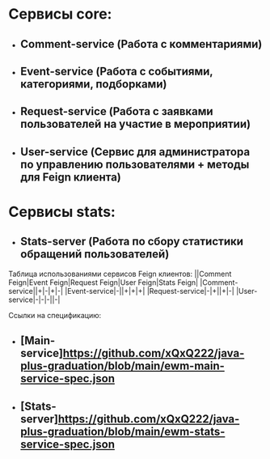 # Сервисы core:
* ## Comment-service (Работа с комментариями)
* ## Event-service (Работа с событиями, категориями, подборками)
* ## Request-service (Работа с заявками пользователей на участие в мероприятии)
* ## User-service (Сервис для администратора по управлению пользователями + методы для Feign клиента)

# Сервисы stats:
* ## Stats-server (Работа по сбору статистики обращений пользователей)

Таблица использованиями сервисов Feign клиентов:
||Comment Feign|Event Feign|Request Feign|User Feign|Stats Feign|
|Comment-service||+|-|+|-|
|Event-service|-||+|+|+|
|Request-service|-|+||+|-|
|User-service|-|-|-||-|

Ссылки на спецификацию:
* ## [Main-service]<https://github.com/xQxQ222/java-plus-graduation/blob/main/ewm-main-service-spec.json>
* ## [Stats-server]<https://github.com/xQxQ222/java-plus-graduation/blob/main/ewm-stats-service-spec.json>

